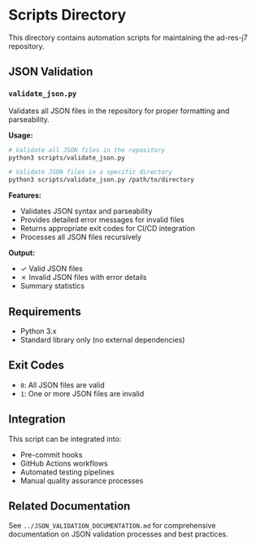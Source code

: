 # Scripts Directory

This directory contains automation scripts for maintaining the ad-res-j7 repository.

## JSON Validation

### `validate_json.py`
Validates all JSON files in the repository for proper formatting and parseability.

**Usage:**
```bash
# Validate all JSON files in the repository
python3 scripts/validate_json.py

# Validate JSON files in a specific directory
python3 scripts/validate_json.py /path/to/directory
```

**Features:**
- Validates JSON syntax and parseability
- Provides detailed error messages for invalid files
- Returns appropriate exit codes for CI/CD integration
- Processes all JSON files recursively

**Output:**
- ✓ Valid JSON files
- ✗ Invalid JSON files with error details
- Summary statistics

## Requirements

- Python 3.x
- Standard library only (no external dependencies)

## Exit Codes

- `0`: All JSON files are valid
- `1`: One or more JSON files are invalid

## Integration

This script can be integrated into:
- Pre-commit hooks
- GitHub Actions workflows
- Automated testing pipelines
- Manual quality assurance processes

## Related Documentation

See `../JSON_VALIDATION_DOCUMENTATION.md` for comprehensive documentation on JSON validation processes and best practices.